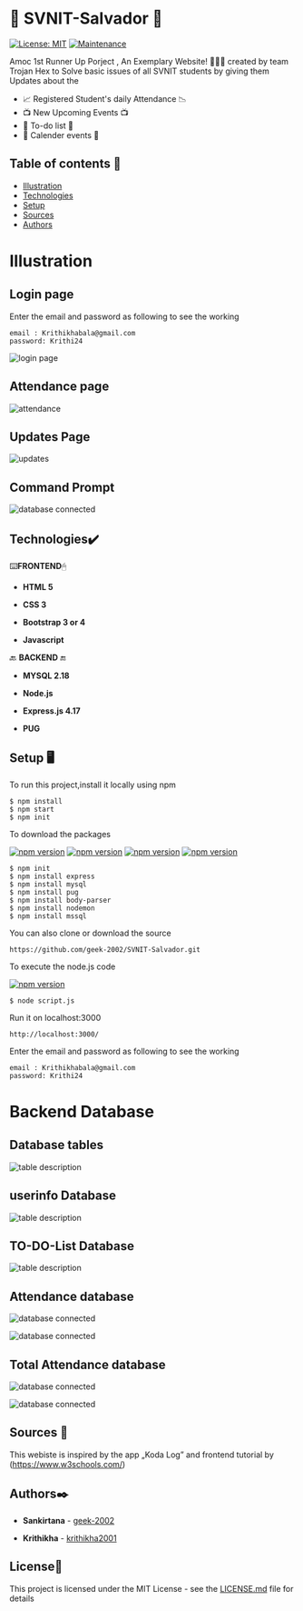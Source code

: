 #  🏫 SVNIT-Salvador 🏫 

[![License: MIT](https://img.shields.io/badge/License-MIT-yellow.svg)](https://opensource.org/licenses/MIT)
[![Maintenance](https://img.shields.io/badge/Maintained%3F-yes-green.svg)](https://GitHub.com/Naereen/StrapDown.js/graphs/commit-activity)

Amoc 1st Runner Up Porject , An Exemplary Website!  👩🏻‍💻  created by team Trojan Hex to Solve basic issues of all SVNIT students by giving them Updates about the 

*  📈 Registered Student's daily Attendance 📉  
* 📺  New Upcoming Events  📺 
*  📃 To-do list 📃 
* 📅 Calender events 📅

## Table of contents 📝 
* [Illustration](#illustration)
* [Technologies](#technologies)
* [Setup](#setup)
* [Sources](#sources)
* [Authors](#authors)

# Illustration

## Login page
Enter the email and password as following to see the working

```
email : Krithikhabala@gmail.com
password: Krithi24
```

![login page](https://i.postimg.cc/Xv4txZPb/Capture2.jpg)

## Attendance page

![attendance](https://i.postimg.cc/jqp2v2jz/Capture5-1.jpg)

## Updates Page

![updates](https://i.postimg.cc/J0Y2c0Jv/Capture3.jpg)

## Command Prompt

![database connected](https://i.postimg.cc/NFD2TppW/Capture7.jpg)


## Technologies✔️
⌨️**FRONTEND**🖱
* **HTML 5**

* **CSS 3**

* **Bootstrap 3 or 4**

* **Javascript**

 🔙 **BACKEND** 🔚 

* **MYSQL 2.18**

* **Node.js**

* **Express.js 4.17**

* **PUG**


## Setup 🖥 

To run this project,install it locally using npm

```
$ npm install
$ npm start
$ npm init
```

To download the packages

[![npm version](https://badge.fury.io/js/express.svg)](https://badge.fury.io/js/express)
[![npm version](https://badge.fury.io/js/mysql.svg)](https://badge.fury.io/js/mysql)
[![npm version](https://badge.fury.io/js/body-parser.svg)](https://badge.fury.io/js/body-parser)
[![npm version](https://badge.fury.io/js/pug.svg)](https://badge.fury.io/js/pug)

```
$ npm init
$ npm install express
$ npm install mysql
$ npm install pug
$ npm install body-parser
$ npm install nodemon
$ npm install mssql
```

You can also clone or download the source

```
https://github.com/geek-2002/SVNIT-Salvador.git

```
To execute the node.js code

[![npm version](https://badge.fury.io/js/nodemon.svg)](https://badge.fury.io/js/nodemon)

```
$ node script.js
```

Run it on localhost:3000

```
http://localhost:3000/
```
Enter the email and password as following to see the working

```
email : Krithikhabala@gmail.com
password: Krithi24
```

# Backend Database

## Database tables

![table description](https://i.postimg.cc/8527ksGD/database.jpg)

## userinfo Database

![table description](https://i.postimg.cc/Bv8Ccmn1/Capture-2.jpg)

## TO-DO-List Database

![table description](https://i.postimg.cc/pdfGw0K5/Capture4-1.jpg)

## Attendance database 

![database connected](https://i.postimg.cc/NM9wRMbY/IMG-20200425-WA0049.jpg)

![database connected](https://i.postimg.cc/BbJGCGcH/att2.jpg)

## Total Attendance database 

![database connected](https://i.postimg.cc/MH59Jkk7/totclass2.jpg) 

![database connected](https://i.postimg.cc/prhw2XZf/titclass1-1.jpg)

## Sources 📖 
This webiste is inspired by the app  „Koda Log”
and frontend tutorial by (https://www.w3schools.com/)

## Authors✒️ 

* **Sankirtana**  - [geek-2002](https://github.com/geek-2002)

* **Krithikha**   - [krithikha2001](https://github.com/krithikha2001)


## License📄

This project is licensed under the MIT License - see the [LICENSE.md](LICENSE.md) file for details

